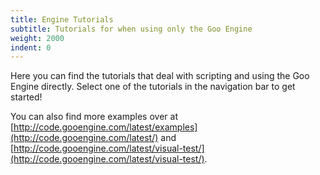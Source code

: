 ```yaml
---
title: Engine Tutorials
subtitle: Tutorials for when using only the Goo Engine
weight: 2000
indent: 0
---
```


Here you can find the tutorials that deal with scripting and using the Goo Engine
directly. Select one of the tutorials in the navigation bar to get started!

You can also find more examples over at [http://code.gooengine.com/latest/examples](http://code.gooengine.com/latest/) and [http://code.gooengine.com/latest/visual-test/](http://code.gooengine.com/latest/visual-test/).
